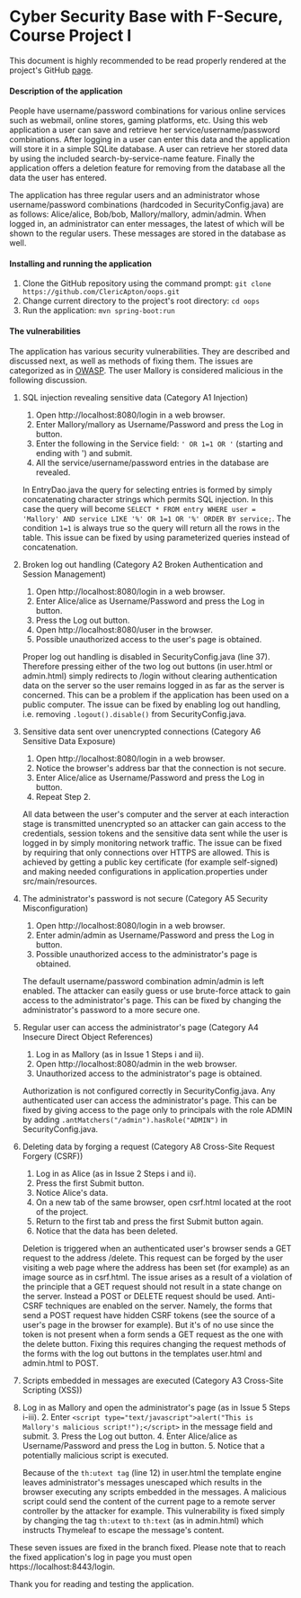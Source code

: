 # Cyber Security Base with F-Secure, Course Project I
This document is highly recommended to be read properly rendered at the project's GitHub [page](https://github.com/ClericApton/oops.git).

#### Description of the application
People have username/password combinations for various online services such as webmail, online stores, gaming platforms, etc. Using this web application a user can save and retrieve her service/username/password combinations. After logging in a user can enter this data and the application will store it in a simple SQLite database. A user can retrieve her stored data by using the included search-by-service-name feature. Finally the application offers a deletion feature for removing from the database all the data the user has entered.

The application has three regular users and an administrator whose username/password combinations (hardcoded in SecurityConfig.java) are as follows: Alice/alice, Bob/bob, Mallory/mallory, admin/admin. When logged in, an administrator can enter messages, the latest of which will be shown to the regular users. These messages are stored in the database as well.

#### Installing and running the application
1. Clone the GitHub repository using the command prompt: `git clone https://github.com/ClericApton/oops.git`
2. Change current directory to the project's root directory: `cd oops`
3. Run the application: `mvn spring-boot:run`

#### The vulnerabilities
The application has various security vulnerabilities. They are described and discussed next, as well as methods of fixing them. The issues are categorized as in [OWASP](https://www.owasp.org/index.php/Top_10_2013-Top_10). The user Mallory is considered malicious in the following discussion.

1. SQL injection revealing sensitive data (Category A1 Injection)
	1. Open http://localhost:8080/login in a web browser.
	2. Enter Mallory/mallory as Username/Password and press the Log in button.
	3. Enter the following in the Service field: `' OR 1=1 OR '` (starting and ending with ') and submit.
	4. All the service/username/password entries in the database are revealed.

	In EntryDao.java the query for selecting entries is formed by simply concatenating character strings which permits SQL injection. In this case the query will become `SELECT * FROM entry WHERE user = 'Mallory' AND service LIKE '%' OR 1=1 OR '%' ORDER BY service;`. The condition `1=1` is always true so the query will return all the rows in the table. This issue can be fixed by using parameterized queries instead of concatenation.

2. Broken log out handling (Category A2 Broken Authentication and Session Management)
   1. Open http://localhost:8080/login in a web browser.
   2. Enter Alice/alice as Username/Password and press the Log in button.
   3. Press the Log out button.
   4. Open http://localhost:8080/user in the browser.
   5. Possible unauthorized access to the user's page is obtained.

   Proper log out handling is disabled in SecurityConfig.java (line 37). Therefore pressing either of the two log out buttons (in user.html or admin.html) simply redirects to /login without clearing authentication data on the server so the user remains logged in as far as the server is concerned. This can be a problem if the application has been used on a public computer. The issue can be fixed by enabling log out handling, i.e. removing `.logout().disable()` from SecurityConfig.java.

3. Sensitive data sent over unencrypted connections (Category A6 Sensitive Data Exposure)
    1. Open http://localhost:8080/login in a web browser.
    2. Notice the browser's address bar that the connection is not secure.
    3. Enter Alice/alice as Username/Password and press the Log in button.
    4. Repeat Step 2.

    All data between the user's computer and the server at each interaction stage is transmitted unencrypted so an attacker can gain access to the credentials, session tokens and the sensitive data sent while the user is logged in by simply monitoring network traffic. The issue can be fixed by requiring that only connections over HTTPS are allowed. This is achieved by getting a public key certificate (for example self-signed) and making needed configurations in application.properties under src/main/resources.

4. The administrator's password is not secure (Category A5 Security Misconfiguration)
    1. Open http://localhost:8080/login in a web browser.
    2. Enter admin/admin as Username/Password and press the Log in button.
    3. Possible unauthorized access to the administrator's page is obtained.

    The default username/password combination admin/admin is left enabled. The attacker can easily guess or use brute-force attack to gain access to the administrator's page. This can be fixed by changing the administrator's password to a more secure one.

5. Regular user can access the administrator's page (Category A4 Insecure Direct Object References)
    1. Log in as Mallory (as in Issue 1 Steps i and ii).
    2. Open http://localhost:8080/admin in the web browser.
    3. Unauthorized access to the administrator's page is obtained.

    Authorization is not configured correctly in SecurityConfig.java. Any authenticated user can access the administrator's page. This can be fixed by giving access to the page only to principals with the role ADMIN by adding `.antMatchers("/admin").hasRole("ADMIN")` in SecurityConfig.java.

6. Deleting data by forging a request (Category A8 Cross-Site Request Forgery (CSRF))
    1. Log in as Alice (as in Issue 2 Steps i and ii).
    2. Press the first Submit button.
    3. Notice Alice's data.
    4. On a new tab of the same browser, open csrf.html located at the root of the project.
    5. Return to the first tab and press the first Submit button again.
    6. Notice that the data has been deleted.

    Deletion is triggered when an authenticated user's browser sends a GET request to the address /delete. This request can be forged by the user visiting a web page where the address has been set (for example) as an image source as in csrf.html. The issue arises as a result of a violation of the principle that a GET request should not result in a state change on the server. Instead a POST or DELETE request should be used. Anti-CSRF techniques are enabled on the server. Namely, the forms that send a POST request have hidden CSRF tokens (see the source of a user's page in the browser for example). But it's of no use since the token is not present when a form sends a GET request as the one with the delete button. Fixing this requires changing the request methods of the forms with the log out buttons in the templates user.html and admin.html to POST.

7. Scripts embedded in messages are executed (Category A3 Cross-Site Scripting (XSS))
1. Log in as Mallory and open the administrator's page (as in Issue 5 Steps i-iii).
    2. Enter `<script type="text/javascript">alert("This is Mallory's malicious script!");</script>` in the message field and submit.
    3. Press the Log out button.
    4. Enter Alice/alice as Username/Password and press the Log in button.
    5. Notice that a potentially malicious script is executed.

    Because of the `th:utext tag` (line 12) in user.html the template engine leaves administrator's messages unescaped which results in the browser executing any scripts embedded in the messages. A malicious script could send the content of the current page to a remote server controller by the attacker for example. This vulnerability is fixed simply by changing the tag `th:utext` to `th:text` (as in admin.html) which instructs Thymeleaf to escape the message's content.

These seven issues are fixed in the branch fixed. Please note that to reach the fixed application's log in page you must open https://localhost:8443/login.

Thank you for reading and testing the application.
